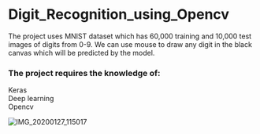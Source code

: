 # Digit_Recognition_using_Opencv

The project uses MNIST dataset which has 60,000 training and 10,000 test images of digits from 0-9. We can use mouse to draw any digit in the black canvas which will be predicted by the model.


### The project requires the knowledge of: 
Keras <br />
Deep learning <br />
Opencv

![IMG_20200127_115017](https://user-images.githubusercontent.com/37800521/73154365-11d80880-40cf-11ea-9313-99f589b0755b.jpg)

